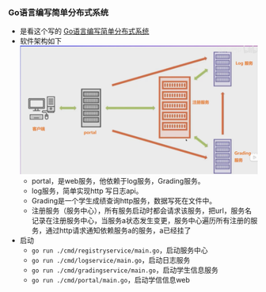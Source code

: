 ### Go语言编写简单分布式系统

- 是看这个写的 [Go语言编写简单分布式系统](https://www.bilibili.com/video/BV1ZU4y1577q?p=15&vd_source=7c0892485e4b2ae87d30238c61ca2c86)
- 软件架构如下
 ![img.png](img.png)
  - portal，是web服务，他依赖于log服务，Grading服务。
  - log服务，简单实现http 写日志api。
  - Grading是一个学生成绩查询http服务，数据写死在文件中。
  - 注册服务（服务中心），所有服务启动时都会请求该服务，把url，服务名记录在注册服务中心，当服务a状态发生变更，服务中心遍历所有注册的服务，通过http请求通知依赖服务a的服务，a已经挂了
- 启动
  - `go run ./cmd/registryservice/main.go`，启动服务中心
  - `go run ./cmd/logservice/main.go`，启动日志服务
  - `go run ./cmd/gradingservice/main.go`，启动学生信息服务
  - `go run ./cmd/portal/main.go`，启动学信信息web
